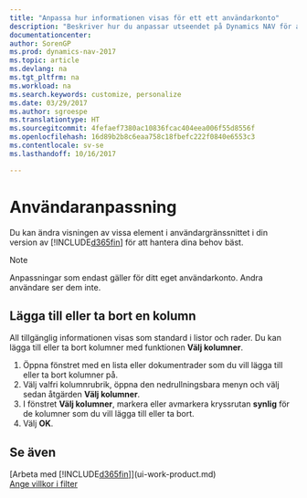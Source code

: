 ```yaml
---
title: "Anpassa hur informationen visas för ett ett användarkonto"
description: "Beskriver hur du anpassar utseendet på Dynamics NAV för användarkontot."
documentationcenter: 
author: SorenGP
ms.prod: dynamics-nav-2017
ms.topic: article
ms.devlang: na
ms.tgt_pltfrm: na
ms.workload: na
ms.search.keywords: customize, personalize
ms.date: 03/29/2017
ms.author: sgroespe
ms.translationtype: HT
ms.sourcegitcommit: 4fefaef7380ac10836fcac404eea006f55d8556f
ms.openlocfilehash: 16d89b2b8c6eaa758c18fbefc222f0840e6553c3
ms.contentlocale: sv-se
ms.lasthandoff: 10/16/2017

---
```

# <a name="user-personalization"></a>Användaranpassning
Du kan ändra visningen av vissa element i användargränssnittet i din version av [!INCLUDE[d365fin](includes/d365fin_md.md)] för att hantera dina behov bäst.

> [!NOTE]  
>   Anpassningar som endast gäller för ditt eget användarkonto. Andra användare ser dem inte.

## <a name="to-add-or-remove-a-column"></a>Lägga till eller ta bort en kolumn
All tillgänglig informationen visas som standard i listor och rader. Du kan lägga till eller ta bort kolumner med funktionen **Välj kolumner**.

1. Öppna fönstret med en lista eller dokumentrader som du vill lägga till eller ta bort kolumner på.
2. Välj valfri kolumnrubrik, öppna den nedrullningsbara menyn och välj sedan åtgärden **Välj kolumner**.
3. I fönstret **Välj kolumner**, markera eller avmarkera kryssrutan **synlig** för de kolumner som du vill lägga till eller ta bort.
4. Välj **OK**.

## <a name="see-also"></a>Se även
[Arbeta med [!INCLUDE[d365fin](includes/d365fin_md.md)]](ui-work-product.md)  
[Ange villkor i filter](ui-enter-criteria-filters.md)

